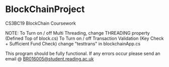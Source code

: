 # BlockChainProject
CS3BC19 BlockChain Coursework


NOTE: 
  To Turn on / off Multi Threading, change THREADING property (Defined Top of block.cs)
  To Turn on / off Transaction Validation (Key Check + Sufficient Fund Check) change "testtrans" in blockchainApp.cs
  
This program should be fully functional. If any errors occur please send an email @ BR016005@student.reading.ac.uk 
